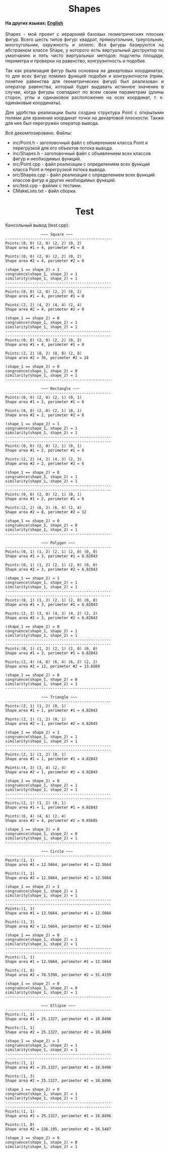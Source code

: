 <h1 align="center">Shapes</h1>
<h4>На других языках: <a href="https://github.com/AlferovKirill/Study/blob/main/№3%20Shapes/README.md">English</a></h4>

<p align="justify">Shapes - мой проект с иерархией базовых геометрических плоских фигур. Всего шесть типов фигур: квадрат, прямоугольник, треугольник, многоугольник, окружность и эллипс. Все фигуры базируются на абстракном классе Shape, у которого есть виртуальный деструктор по умолчанию и пять чисто виртуальных методов: подсчеты площади, периметра и проверки на равенство, конгруэнтность и подобие.</p>

<p align="justify">Так как реализация фигур была основана на декартовых координатах, то для всех фигур помимо функций подобия и конгруэнтности (прим. понятие равенства для геометрических фигур)  был реализован и оператор равенства, который будет выдавать истинное значение в случае, когда фигуры совпадают по всем своим параметрам (длины сторон, углы и одинаковое расположение на осях координат, т. е. одинаковые координаты).</p>

<p align="justify">Для удобства реализации была создана структура Point с открытыми полями для хранения координат точки на декартовой плоскости. Также для нее был перегружен оператор вывода.</p>

<!-- w]ekgn]prkb -->

<p align="justify">Всё декомпозировано. Файлы:</p>
<ul>
  <li>inc/Point.h - заголовочный файл с объявлением класса Point и перегрузкой для его объектов потока вывода.</li>
  <li>inc/Shapes.h - заголовочный файл с объявлением всех классов фигур и необходимых функций.</li>
  <li>src/Point.cpp - файл реализации с определением всех функций класса Point и перегрузкой потока вывода.</li>
  <li>src/Shapes.cpp - файл реализации с определением всех функций классов фигур и других необходимых функций.</li>
  <li>src/test.cpp - файлик с тестами.</li>
  <li>CMakeLists.txt - файл сборки.</li>
</ul>

<h1 align="center">Test</h1>
<p align="justify">Консольный вывод (test.cpp):</p>

```
                ~~~ Square ~~~
-----------------------------------------------
Points:(0, 0) (2, 0) (2, 2) (0, 2)
Shape area #1 = 4, perimeter #1 = 8

Points:(0, 0) (2, 0) (2, 2) (0, 2)
Shape area #2 = 4, perimeter #2 = 8

(shape_1 == shape_2) = 1
congruence(shape_1, shape_2) = 1
similarity(shape_1, shape_2) = 1
-----------------------------------------------
-----------------------------------------------
Points:(0, 0) (2, 0) (2, 2) (0, 2)
Shape area #1 = 4, perimeter #1 = 8

Points:(2, 2) (4, 2) (4, 4) (2, 4)
Shape area #2 = 4, perimeter #2 = 8

(shape_1 == shape_2) = 0
congruence(shape_1, shape_2) = 1
similarity(shape_1, shape_2) = 1
-----------------------------------------------
-----------------------------------------------
Points:(0, 0) (2, 0) (2, 2) (0, 2)
Shape area #1 = 4, perimeter #1 = 8

Points:(2, 2) (8, 2) (8, 8) (2, 8)
Shape area #2 = 36, perimeter #2 = 24

(shape_1 == shape_2) = 0
congruence(shape_1, shape_2) = 0
similarity(shape_1, shape_2) = 1
-----------------------------------------------

                ~~~ Rectangle ~~~
-----------------------------------------------
Points:(0, 0) (2, 0) (2, 1) (0, 1)
Shape area #1 = 2, perimeter #1 = 6

Points:(0, 0) (2, 0) (2, 1) (0, 1)
Shape area #2 = 2, perimeter #2 = 6

(shape_1 == shape_2) = 1
congruence(shape_1, shape_2) = 1
similarity(shape_1, shape_2) = 1
-----------------------------------------------
-----------------------------------------------
Points:(0, 0) (2, 0) (2, 1) (0, 1)
Shape area #1 = 2, perimeter #1 = 6

Points:(2, 2) (4, 2) (4, 3) (2, 3)
Shape area #2 = 2, perimeter #2 = 6

(shape_1 == shape_2) = 0
congruence(shape_1, shape_2) = 1
similarity(shape_1, shape_2) = 1
-----------------------------------------------
-----------------------------------------------
Points:(0, 0) (2, 0) (2, 1) (0, 1)
Shape area #1 = 2, perimeter #1 = 6

Points:(2, 2) (6, 2) (6, 4) (2, 4)
Shape area #2 = 8, perimeter #2 = 12

(shape_1 == shape_2) = 0
congruence(shape_1, shape_2) = 0
similarity(shape_1, shape_2) = 1
-----------------------------------------------

                ~~~ Polygon ~~~
-----------------------------------------------
Points:(0, 1) (1, 2) (2, 1) (2, 0) (0, 0)
Shape area #1 = 3, perimeter #1 = 6.82843

Points:(0, 1) (1, 2) (2, 1) (2, 0) (0, 0)
Shape area #2 = 3, perimeter #2 = 6.82843

(shape_1 == shape_2) = 1
congruence(shape_1, shape_2) = 1
similarity(shape_1, shape_2) = 1
-----------------------------------------------
-----------------------------------------------
Points:(0, 1) (1, 2) (2, 1) (2, 0) (0, 0)
Shape area #1 = 3, perimeter #1 = 6.82843

Points:(2, 3) (3, 4) (4, 3) (4, 2) (2, 2)
Shape area #2 = 3, perimeter #2 = 6.82843

(shape_1 == shape_2) = 0
congruence(shape_1, shape_2) = 1
similarity(shape_1, shape_2) = 1
-----------------------------------------------
-----------------------------------------------
Points:(0, 1) (1, 2) (2, 1) (2, 0) (0, 0)
Shape area #1 = 3, perimeter #1 = 6.82843

Points:(2, 4) (4, 6) (6, 4) (6, 2) (2, 2)
Shape area #2 = 12, perimeter #2 = 13.6569

(shape_1 == shape_2) = 0
congruence(shape_1, shape_2) = 0
similarity(shape_1, shape_2) = 1
-----------------------------------------------

                ~~~ Triangle ~~~
-----------------------------------------------
Points:(2, 1) (1, 2) (0, 1)
Shape area #1 = 1, perimeter #1 = 4.82843

Points:(2, 1) (1, 2) (0, 1)
Shape area #2 = 1, perimeter #2 = 4.82843

(shape_1 == shape_2) = 1
congruence(shape_1, shape_2) = 1
similarity(shape_1, shape_2) = 1
-----------------------------------------------
-----------------------------------------------
Points:(2, 1) (1, 2) (0, 1)
Shape area #1 = 1, perimeter #1 = 4.82843

Points:(4, 3) (3, 4) (2, 3)
Shape area #2 = 1, perimeter #2 = 4.82843

(shape_1 == shape_2) = 0
congruence(shape_1, shape_2) = 1
similarity(shape_1, shape_2) = 1
-----------------------------------------------
-----------------------------------------------
Points:(2, 1) (1, 2) (0, 1)
Shape area #1 = 1, perimeter #1 = 4.82843

Points:(6, 4) (4, 6) (2, 4)
Shape area #2 = 4, perimeter #2 = 9.65685

(shape_1 == shape_2) = 0
congruence(shape_1, shape_2) = 0
similarity(shape_1, shape_2) = 1
-----------------------------------------------

                ~~~ Circle ~~~
-----------------------------------------------
Points:(1, 1)
Shape area #1 = 12.5664, perimeter #1 = 12.5664

Points:(1, 1)
Shape area #2 = 12.5664, perimeter #2 = 12.5664

(shape_1 == shape_2) = 1
congruence(shape_1, shape_2) = 1
similarity(shape_1, shape_2) = 1
-----------------------------------------------
-----------------------------------------------
Points:(1, 1)
Shape area #1 = 12.5664, perimeter #1 = 12.5664

Points:(1, 3)
Shape area #2 = 12.5664, perimeter #2 = 12.5664

(shape_1 == shape_2) = 0
congruence(shape_1, shape_2) = 1
similarity(shape_1, shape_2) = 1
-----------------------------------------------
-----------------------------------------------
Points:(1, 1)
Shape area #1 = 12.5664, perimeter #1 = 12.5664

Points:(1, 0)
Shape area #2 = 78.5398, perimeter #2 = 31.4159

(shape_1 == shape_2) = 0
congruence(shape_1, shape_2) = 0
similarity(shape_1, shape_2) = 1
-----------------------------------------------

                ~~~ Ellipse ~~~
-----------------------------------------------
Points:(1, 1)
Shape area #1 = 25.1327, perimeter #1 = 18.8496

Points:(1, 1)
Shape area #2 = 25.1327, perimeter #2 = 18.8496

(shape_1 == shape_2) = 1
congruence(shape_1, shape_2) = 1
similarity(shape_1, shape_2) = 1
-----------------------------------------------
-----------------------------------------------
Points:(1, 1)
Shape area #1 = 25.1327, perimeter #1 = 18.8496

Points:(1, 3)
Shape area #2 = 25.1327, perimeter #2 = 18.8496

(shape_1 == shape_2) = 0
congruence(shape_1, shape_2) = 1
similarity(shape_1, shape_2) = 1
-----------------------------------------------
-----------------------------------------------
Points:(1, 1)
Shape area #1 = 25.1327, perimeter #1 = 18.8496

Points:(1, 0)
Shape area #2 = 226.195, perimeter #2 = 56.5487

(shape_1 == shape_2) = 0
congruence(shape_1, shape_2) = 0
similarity(shape_1, shape_2) = 1
```
